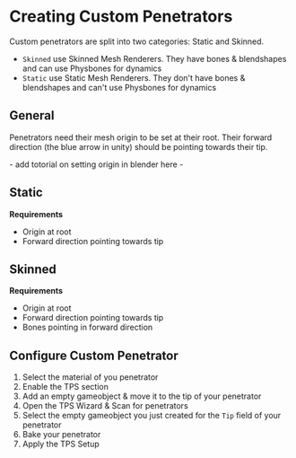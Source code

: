 # Creating Custom Penetrators 

Custom penetrators are split into two categories: Static and Skinned.
- `Skinned` use Skinned Mesh Renderers. They have bones & blendshapes and can use Physbones for dynamics
- `Static` use Static Mesh Renderers. They don't have bones & blendshapes and can't use Physbones for dynamics

## General
Penetrators need their mesh origin to be set at their root. Their forward direction (the blue arrow in unity) should be pointing towards their tip.

\- add totorial on setting origin in blender here \-

## Static
**Requirements**
- Origin at root
- Forward direction pointing towards tip

## Skinned
**Requirements**
- Origin at root
- Forward direction pointing towards tip
- Bones pointing in forward direction

## Configure Custom Penetrator
1. Select the material of you penetrator
2. Enable the TPS section
3. Add an empty gameobject & move it to the tip of your penetrator
4. Open the TPS Wizard & Scan for penetrators
5. Select the empty gameobject you just created for the `Tip` field of your penetrator
6. Bake your penetrator
7. Apply the TPS Setup